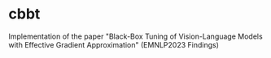 # cbbt
Implementation of the paper "Black-Box Tuning of Vision-Language Models with Effective Gradient Approximation" (EMNLP2023 Findings)
